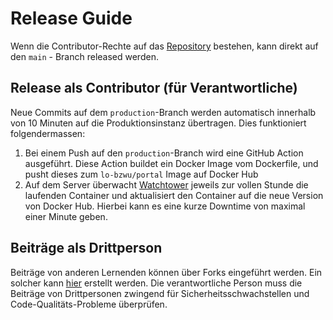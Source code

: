 # Release Guide

Wenn die Contributor-Rechte auf das [Repository](https://github.com/lo-bzwu/platform) bestehen, kann direkt auf den `main` - Branch released werden.

## Release als Contributor (für Verantwortliche)

Neue Commits auf dem `production`-Branch werden automatisch innerhalb von 10 Minuten auf die Produktionsinstanz übertragen. Dies funktioniert folgendermassen:
1. Bei einem Push auf den `production`-Branch wird eine GitHub Action ausgeführt. Diese Action buildet ein Docker Image vom Dockerfile, und pusht dieses zum `lo-bzwu/portal` Image auf Docker Hub
2. Auf dem Server überwacht [Watchtower](https://containrrr.dev/watchtower/) jeweils zur vollen Stunde die laufenden Container und aktualisiert den Container auf die neue Version von Docker Hub. Hierbei kann es eine kurze Downtime von maximal einer Minute geben.

## Beiträge als Drittperson

Beiträge von anderen Lernenden können über Forks eingeführt werden. Ein solcher kann [hier](https://github.com/lo-bzwu/platform/fork) erstellt werden. Die verantwortliche Person muss die Beiträge von Drittpersonen zwingend für Sicherheitsschwachstellen und Code-Qualitäts-Probleme überprüfen.



